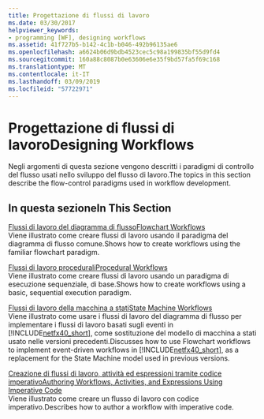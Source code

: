 ```yaml
---
title: Progettazione di flussi di lavoro
ms.date: 03/30/2017
helpviewer_keywords:
- programming [WF], designing workflows
ms.assetid: 41f727b5-b142-4c1b-b046-492b96135ae6
ms.openlocfilehash: a6624b06d9bdb4523cec5c98a199835bf55d9fd4
ms.sourcegitcommit: 160a88c8087b0e63606e6e35f9bd57fa5f69c168
ms.translationtype: MT
ms.contentlocale: it-IT
ms.lasthandoff: 03/09/2019
ms.locfileid: "57722971"
---
```

# <a name="designing-workflows"></a><span data-ttu-id="265f9-102">Progettazione di flussi di lavoro</span><span class="sxs-lookup"><span data-stu-id="265f9-102">Designing Workflows</span></span>
<span data-ttu-id="265f9-103">Negli argomenti di questa sezione vengono descritti i paradigmi di controllo del flusso usati nello sviluppo del flusso di lavoro.</span><span class="sxs-lookup"><span data-stu-id="265f9-103">The topics in this section describe the flow-control paradigms used in workflow development.</span></span>  
  
## <a name="in-this-section"></a><span data-ttu-id="265f9-104">In questa sezione</span><span class="sxs-lookup"><span data-stu-id="265f9-104">In This Section</span></span>  
 [<span data-ttu-id="265f9-105">Flussi di lavoro del diagramma di flusso</span><span class="sxs-lookup"><span data-stu-id="265f9-105">Flowchart Workflows</span></span>](flowchart-workflows.md)  
 <span data-ttu-id="265f9-106">Viene illustrato come creare flussi di lavoro usando il paradigma del diagramma di flusso comune.</span><span class="sxs-lookup"><span data-stu-id="265f9-106">Shows how to create workflows using the familiar flowchart paradigm.</span></span>  
  
 [<span data-ttu-id="265f9-107">Flussi di lavoro procedurali</span><span class="sxs-lookup"><span data-stu-id="265f9-107">Procedural Workflows</span></span>](procedural-workflows.md)  
 <span data-ttu-id="265f9-108">Viene illustrato come creare flussi di lavoro usando un paradigma di esecuzione sequenziale, di base.</span><span class="sxs-lookup"><span data-stu-id="265f9-108">Shows how to create workflows using a basic, sequential execution paradigm.</span></span>  
  
 [<span data-ttu-id="265f9-109">Flussi di lavoro della macchina a stati</span><span class="sxs-lookup"><span data-stu-id="265f9-109">State Machine Workflows</span></span>](state-machine-workflows.md)  
 <span data-ttu-id="265f9-110">Viene illustrato come usare i flussi di lavoro del diagramma di flusso per implementare i flussi di lavoro basati sugli eventi in [!INCLUDE[netfx40_short](../../../includes/netfx40-short-md.md)], come sostituzione del modello di macchina a stati usato nelle versioni precedenti.</span><span class="sxs-lookup"><span data-stu-id="265f9-110">Discusses how to use Flowchart workflows to implement event-driven workflows in [!INCLUDE[netfx40_short](../../../includes/netfx40-short-md.md)], as a replacement for the State Machine model used in previous versions.</span></span>  
  
 [<span data-ttu-id="265f9-111">Creazione di flussi di lavoro, attività ed espressioni tramite codice imperativo</span><span class="sxs-lookup"><span data-stu-id="265f9-111">Authoring Workflows, Activities, and Expressions Using Imperative Code</span></span>](authoring-workflows-activities-and-expressions-using-imperative-code.md)  
 <span data-ttu-id="265f9-112">Viene illustrato come creare un flusso di lavoro con codice imperativo.</span><span class="sxs-lookup"><span data-stu-id="265f9-112">Describes how to author a workflow with imperative code.</span></span>
